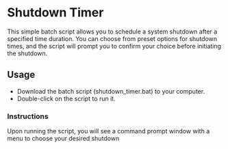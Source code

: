 
# Shutdown Timer
This simple batch script allows you to schedule a system shutdown after a specified time duration. You can choose from preset options for shutdown times, and the script will prompt you to confirm your choice before initiating the shutdown.

## Usage
- Download the batch script (shutdown_timer.bat) to your computer.
- Double-click on the script to run it.

### Instructions
 Upon running the script, you will see a command prompt window with a menu to choose your desired shutdown
